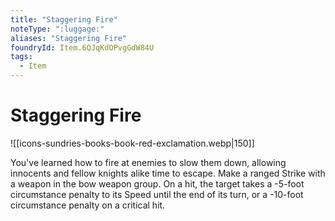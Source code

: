 ```yaml
---
title: "Staggering Fire"
noteType: ":luggage:"
aliases: "Staggering Fire"
foundryId: Item.6QJqKdOPvgGdW84U
tags:
  - Item
---
```


# Staggering Fire
![[icons-sundries-books-book-red-exclamation.webp|150]]

You've learned how to fire at enemies to slow them down, allowing innocents and fellow knights alike time to escape. Make a ranged Strike with a weapon in the bow weapon group. On a hit, the target takes a -5-foot circumstance penalty to its Speed until the end of its turn, or a -10-foot circumstance penalty on a critical hit.
